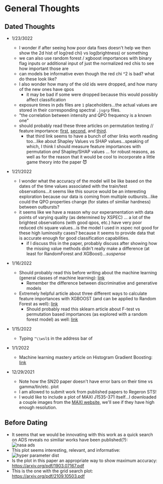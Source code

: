 # General Thoughts

## Dated Thoughts

* 1/23/3022
    * I wonder if after seeing how poor data fixes doesn't help we then show the 2d hist of log(red chi) vs log(brightness) or something
    * we can also use random forest / xgboost importances with binary flag inputs or additional input of just the normalized red chis to see how important those are
    * can models be informative even though the red chi ^2 is bad? what do these look like? 
    * I also wonder how many of the old ids were dropped, and how many of the new ones have qpos
        * it may be bad if some were dropped because this would possibly affect classification 
    * exposure times in pds files are `1` placeholders...the actual values are stored in their corresponding spectral `.jsgrp` files. 
    * "the correlation between intensity and QPO frequency is a known one"
    * should probably read these three articles on permutation testing // feature importance: [first](https://scikit-learn.org/stable/modules/permutation_importance.html), [second](https://explained.ai/rf-importance/), and [third](https://christophm.github.io/interpretable-ml-book/feature-importance.html). 
        * that third link seems to have a bunch of other links worth reading too...like about Shapley Values vs SHAP values...speaking of which, I think I should measure feature importances with permutation *and* Shapley/SHAP values ... for robust reasons, as well as for the reason that it would be cool to incorporate a little game theory into the paper :smiling_imp:

* 1/21/2022
    * I wonder what the accuracy of the model will be like based on the dates of the time values associated with the train/test observations...it seems like this source would be an interesting exploration because our data is coming from multiple outbursts...like could the QPO properties change (for states of similiar hardness) between outbursts? 
    * it seems like we have a reason why our experamentation with data points of varying quality (as determined by XSPEC) ... a lot of the brightest observations (with good qpos, etc.) have very poor reduced chi square values...is the model I used in xspec not good for these high luminosity cases? because it seems to provide data that is accurate enough for good classification capabilities. 
        * if I discuss this in the paper, probably discuss after showing how the missing value methods didn't really make a difference (at least for RandomForest and XGBoost)...*suspense*
         


* 1/16/2022
    * Should probably read this before writing about the machine learning (general classes of machine learning): [link](https://machinelearningmastery.com/a-tour-of-machine-learning-algorithms/)
        * Remember the difference between discriminative and generative models
    * Extremely helpful article about three different ways to calculate feature importances with XGBOOST (and can be applied to Random Forest as well): [link](https://mljar.com/blog/feature-importance-xgboost/)
        * Should probably read this sklearn article about F-test vs permutation based importances (as explored with a random forest model) as well: [link](https://scikit-learn.org/stable/auto_examples/ensemble/plot_forest_importances.html)

* 1/15/2022
    * Typing ```"\\wsl$``` in the address bar of 

* 1/1/2022
    * Machine learning mastery article on Histogram Gradient Boosting: [link](https://machinelearningmastery.com/histogram-based-gradient-boosting-ensembles/)

* 12/29/2021 
    * Note how the SN20 paper doesn't have error bars on their time vs gamma/tin/etc. plot 
    * I am allowed to submit work from published papers to Regeron STS! 
    * I would like to include a plot of MAXI J1535-371 itself...I downloaded a couple images from the [MAXI website](http://maxi.riken.jp/mxondem/), we'll see if they have high enough resolution. 

## Before Dating
* It seems that we would be innovating with this work as a quick search on ADS reveals no similiar works have been published(?):  
![nasa ads](images/nasa_ads_bhb_ml.PNG)
* This plot seems interesting, relevant, and informative:  
![hyper parameter dist](images/hyperparameter_dist.png)
* Is the plot in this paper an appropriate way to show maximum accuracy: https://arxiv.org/pdf/1903.07167.pdf
* This is the one with the grid search plot: https://arxiv.org/pdf/2109.10503.pdf
